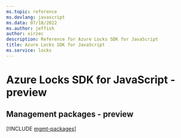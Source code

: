```yaml
---
ms.topic: reference
ms.devlang: javascript
ms.data: 07/18/2022
ms.author: jeffish
author: xirzec
description: Reference for Azure Locks SDK for JavaScript
title: Azure Locks SDK for JavaScript
ms.service: locks
---
```

# Azure Locks SDK for JavaScript - preview

## Management packages - preview
[!INCLUDE [mgmt-packages](locks-mgmt-index.md)]
